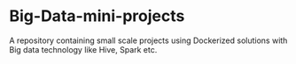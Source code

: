 # Big-Data-mini-projects
A repository containing small scale projects using Dockerized solutions with Big data technology like Hive, Spark etc.
